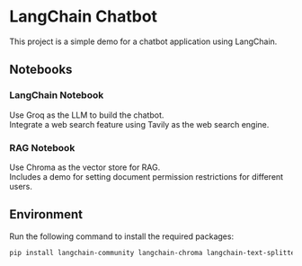 # LangChain Chatbot

This project is a simple demo for a chatbot application using LangChain.

## Notebooks

### LangChain Notebook
Use Groq as the LLM to build the chatbot.  
Integrate a web search feature using Tavily as the web search engine.

### RAG Notebook
Use Chroma as the vector store for RAG.  
Includes a demo for setting document permission restrictions for different users.

## Environment
Run the following command to install the required packages:
```bash
pip install langchain-community langchain-chroma langchain-text-splitters langchain-huggingface langchain-groq
